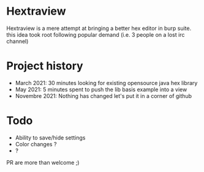 # Hextraview

Hextraview is a mere attempt at bringing a better hex editor in burp suite. this idea took root following popular demand (i.e. 3 people on a lost irc channel)

# Project history

- March 2021: 30 minutes looking for existing opensource java hex library
- May 2021: 5 minutes spent to push the lib basis example into a view
- Novembre 2021: Nothing has changed let's put it in a corner of github

# Todo

- Ability to save/hide settings 
- Color changes ?
- ?

PR are more than welcome ;) 